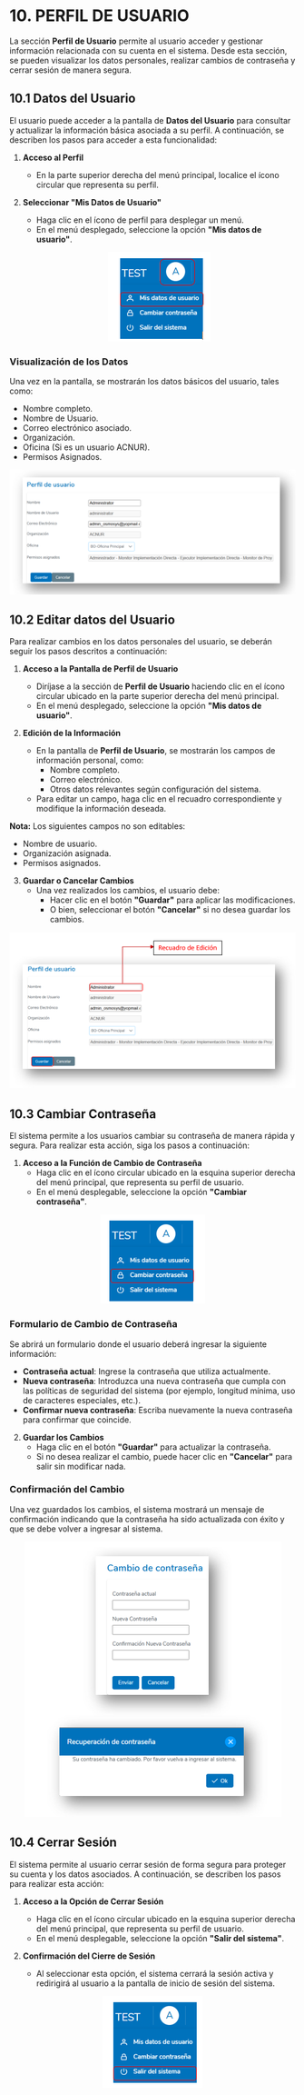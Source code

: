 # 10. PERFIL DE USUARIO

La sección **Perfil de Usuario** permite al usuario acceder y gestionar información relacionada con su cuenta en el sistema. Desde esta sección, se pueden visualizar los datos personales, realizar cambios de contraseña y cerrar sesión de manera segura.

## 10.1 Datos del Usuario

El usuario puede acceder a la pantalla de **Datos del Usuario** para consultar y actualizar la información básica asociada a su perfil. A continuación, se describen los pasos para acceder a esta funcionalidad:

1. **Acceso al Perfil**
   - En la parte superior derecha del menú principal, localice el ícono circular que representa su perfil.
   
2. **Seleccionar "Mis Datos de Usuario"**
   - Haga clic en el ícono de perfil para desplegar un menú.
   - En el menú desplegado, seleccione la opción **"Mis datos de usuario"**.

   <p align="center">
     <img src="./assets/go_user_profile.png" title="Ir a datos de usuario">
   </p>

### Visualización de los Datos

Una vez en la pantalla, se mostrarán los datos básicos del usuario, tales como:
- Nombre completo.
- Nombre de Usuario.
- Correo electrónico asociado.
- Organización.
- Oficina (Si es un usuario ACNUR).
- Permisos Asignados.

<p align="center">
     <img src="./assets/user_profile.png" title="Datos del usuario">
</p>

## 10.2 Editar datos del Usuario

Para realizar cambios en los datos personales del usuario, se deberán seguir los pasos descritos a continuación:

1. **Acceso a la Pantalla de Perfil de Usuario**
   - Diríjase a la sección de **Perfil de Usuario** haciendo clic en el ícono circular ubicado en la parte superior derecha del menú principal.
   - En el menú desplegado, seleccione la opción **"Mis datos de usuario"**.

2. **Edición de la Información**
   - En la pantalla de **Perfil de Usuario**, se mostrarán los campos de información personal, como:
     - Nombre completo.
     - Correo electrónico.
     - Otros datos relevantes según configuración del sistema.
   - Para editar un campo, haga clic en el recuadro correspondiente y modifique la información deseada.

**Nota:** Los siguientes campos no son editables:
- Nombre de usuario.
- Organización asignada.
- Permisos asignados.

3. **Guardar o Cancelar Cambios**
   - Una vez realizados los cambios, el usuario debe:
     - Hacer clic en el botón **"Guardar"** para aplicar las modificaciones.
     - O bien, seleccionar el botón **"Cancelar"** si no desea guardar los cambios.


<p align="center">
     <img src="./assets/user_profile_edit.png" title="Editar perfil">
</p>

## 10.3 Cambiar Contraseña

El sistema permite a los usuarios cambiar su contraseña de manera rápida y segura. Para realizar esta acción, siga los pasos a continuación:

1. **Acceso a la Función de Cambio de Contraseña**
   - Haga clic en el ícono circular ubicado en la esquina superior derecha del menú principal, que representa su perfil de usuario.
   - En el menú desplegable, seleccione la opción **"Cambiar contraseña"**.

<p align="center">
     <img src="./assets/go_user_change_pass.png" title="Ir a cambiar contraseña">
</p>

### Formulario de Cambio de Contraseña

Se abrirá un formulario donde el usuario deberá ingresar la siguiente información:
- **Contraseña actual**: Ingrese la contraseña que utiliza actualmente.
- **Nueva contraseña**: Introduzca una nueva contraseña que cumpla con las políticas de seguridad del sistema (por ejemplo, longitud mínima, uso de caracteres especiales, etc.).
- **Confirmar nueva contraseña**: Escriba nuevamente la nueva contraseña para confirmar que coincide.

2. **Guardar los Cambios**
   - Haga clic en el botón **"Guardar"** para actualizar la contraseña.
   - Si no desea realizar el cambio, puede hacer clic en **"Cancelar"** para salir sin modificar nada.

### Confirmación del Cambio

Una vez guardados los cambios, el sistema mostrará un mensaje de confirmación indicando que la contraseña ha sido actualizada con éxito y que se debe volver a ingresar al sistema.

<p align="center">
     <img src="./assets/user_change_pass.png" title="Ir a cambiar contraseña">
</p>

## 10.4 Cerrar Sesión

El sistema permite al usuario cerrar sesión de forma segura para proteger su cuenta y los datos asociados. A continuación, se describen los pasos para realizar esta acción:

1. **Acceso a la Opción de Cerrar Sesión**
   - Haga clic en el ícono circular ubicado en la esquina superior derecha del menú principal, que representa su perfil de usuario.
   - En el menú desplegable, seleccione la opción **"Salir del sistema"**.

2. **Confirmación del Cierre de Sesión**
   - Al seleccionar esta opción, el sistema cerrará la sesión activa y redirigirá al usuario a la pantalla de inicio de sesión del sistema.

<p align="center">
     <img src="./assets/go_user_sign_out.png" title="Cerrar sesión">
</p>
